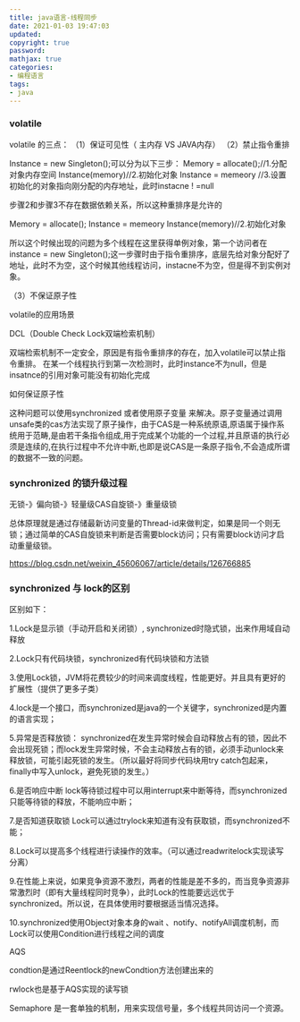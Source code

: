 ```yaml
---
title: java语言-线程同步
date: 2021-01-03 19:47:03
updated:
copyright: true
password:
mathjax: true
categories:
- 编程语言
tags: 
- java
---
```

### volatile

volatile 的三点：
（1）保证可见性（ 主内存 VS JAVA内存）
（2）禁止指令重排

Instance = new Singleton();可以分为以下三步：
Memory = allocate();//1.分配对象内存空间
Instance(memory)//2.初始化对象
Instance = memeory //3.设置初始化的对象指向刚分配的内存地址，此时instacne ! =null

步骤2和步骤3不存在数据依赖关系，所以这种重排序是允许的

Memory = allocate();
Instance = memeory
Instance(memory)//2.初始化对象

所以这个时候出现的问题为多个线程在这里获得单例对象，第一个访问者在instance = new Singleton();这一步骤时由于指令重排序，底层先给对象分配好了地址，此时不为空，这个时候其他线程访问，instacne不为空，但是得不到实例对象。

（3）不保证原子性

volatile的应用场景

DCL（Double Check Lock双端检索机制）

双端检索机制不一定安全，原因是有指令重排序的存在，加入volatile可以禁止指令重排。 在某一个线程执行到第一次检测时，此时instance不为null，但是insatnce的引用对象可能没有初始化完成

如何保证原子性

 这种问题可以使用synchronized 或者使用原子变量 来解决。原子变量通过调用unsafe类的cas方法实现了原子操作，由于CAS是一种系统原语,原语属于操作系统用于范畴,是由若干条指令组成,用于完成某个功能的一个过程,并且原语的执行必须是连续的,在执行过程中不允许中断,也即是说CAS是一条原子指令,不会造成所谓的数据不一致的问题。

### synchronized 的锁升级过程

无锁-》偏向锁-》轻量级CAS自旋锁-》重量级锁

总体原理就是通过存储最新访问变量的Thread-id来做判定，如果是同一个则无锁；通过简单的CAS自旋锁来判断是否需要block访问；只有需要block访问才启动重量级锁。

https://blog.csdn.net/weixin_45606067/article/details/126766885

### synchronized 与 lock的区别

区别如下：

1.Lock是显示锁（手动开启和关闭锁）, synchronized时隐式锁，出来作用域自动释放

2.Lock只有代码块锁，synchronized有代码块锁和方法锁

3.使用Lock锁，JVM将花费较少的时间来调度线程，性能更好。并且具有更好的扩展性（提供了更多子类）

4.lock是一个接口，而synchronized是java的一个关键字，synchronized是内置的语言实现；

5.异常是否释放锁：
    synchronized在发生异常时候会自动释放占有的锁，因此不会出现死锁；而lock发生异常时候，不会主动释放占有的锁，必须手动unlock来释放锁，可能引起死锁的发生。（所以最好将同步代码块用try catch包起来，finally中写入unlock，避免死锁的发生。）

6.是否响应中断
    lock等待锁过程中可以用interrupt来中断等待，而synchronized只能等待锁的释放，不能响应中断；

7.是否知道获取锁
    Lock可以通过trylock来知道有没有获取锁，而synchronized不能；

8.Lock可以提高多个线程进行读操作的效率。（可以通过readwritelock实现读写分离）

9.在性能上来说，如果竞争资源不激烈，两者的性能是差不多的，而当竞争资源非常激烈时（即有大量线程同时竞争），此时Lock的性能要远远优于synchronized。所以说，在具体使用时要根据适当情况选择。

10.synchronized使用Object对象本身的wait 、notify、notifyAll调度机制，而Lock可以使用Condition进行线程之间的调度

AQS

condtion是通过Reentlock的newCondtion方法创建出来的

rwlock也是基于AQS实现的读写锁

Semaphore 是一套单独的机制，用来实现信号量，多个线程共同访问一个资源。
